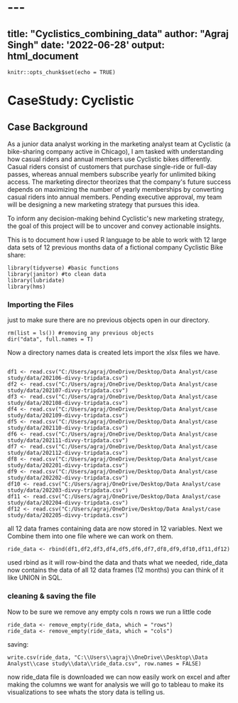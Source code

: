 # ---
title: "Cyclistics_combining_data"
author: "Agraj Singh"
date: '2022-06-28'
output: html_document
---

```{r setup, include=FALSE}
knitr::opts_chunk$set(echo = TRUE)
```

# CaseStudy: Cyclistic

## Case Background

As a junior data analyst working in the marketing analyst team at Cyclistic (a bike-sharing company active in Chicago), I am tasked with understanding how casual riders and annual members use Cyclistic bikes differently. Casual riders consist of customers that purchase single-ride or full-day passes, whereas annual members subscribe yearly for unlimited biking access. The marketing director theorizes that the company's future success depends on maximizing the number of yearly memberships by converting casual riders into annual members. Pending executive approval, my team will be designing a new marketing strategy that pursues this idea.

To inform any decision-making behind Cyclistic's new marketing strategy, the goal of this project will be to uncover and convey actionable insights.

This is to document how i used R language to be able to work with 12 large data sets of 12 previous months data of a fictional company Cyclistic Bike share:

```{r}
library(tidyverse) #basic functions
library(janitor) #to clean data
library(lubridate)
library(hms)
```

### Importing the Files

just to make sure there are no previous objects open in our directory.

```{r}
rm(list = ls()) #removing any previous objects
dir("data", full.names = T)
```

Now a directory names data is created lets import the xlsx files we have.
```{r}

df1 <- read.csv("C:/Users/agraj/OneDrive/Desktop/Data Analyst/case study/data/202106-divvy-tripdata.csv")
df2 <- read.csv("C:/Users/agraj/OneDrive/Desktop/Data Analyst/case study/data/202107-divvy-tripdata.csv")
df3 <- read.csv("C:/Users/agraj/OneDrive/Desktop/Data Analyst/case study/data/202108-divvy-tripdata.csv")
df4 <- read.csv("C:/Users/agraj/OneDrive/Desktop/Data Analyst/case study/data/202109-divvy-tripdata.csv")
df5 <- read.csv("C:/Users/agraj/OneDrive/Desktop/Data Analyst/case study/data/202110-divvy-tripdata.csv")
df6 <- read.csv("C:/Users/agraj/OneDrive/Desktop/Data Analyst/case study/data/202111-divvy-tripdata.csv")
df7 <- read.csv("C:/Users/agraj/OneDrive/Desktop/Data Analyst/case study/data/202112-divvy-tripdata.csv")
df8 <- read.csv("C:/Users/agraj/OneDrive/Desktop/Data Analyst/case study/data/202201-divvy-tripdata.csv")
df9 <- read.csv("C:/Users/agraj/OneDrive/Desktop/Data Analyst/case study/data/202202-divvy-tripdata.csv")
df10 <- read.csv("C:/Users/agraj/OneDrive/Desktop/Data Analyst/case study/data/202203-divvy-tripdata.csv")
df11 <- read.csv("C:/Users/agraj/OneDrive/Desktop/Data Analyst/case study/data/202204-divvy-tripdata.csv")
df12 <- read.csv("C:/Users/agraj/OneDrive/Desktop/Data Analyst/case study/data/202205-divvy-tripdata.csv")

```

all 12 data frames containing data are now stored in 12 variables. Next we Combine them into one file where we can work on them.

```{r}
ride_data <- rbind(df1,df2,df3,df4,df5,df6,df7,df8,df9,df10,df11,df12)
```
used rbind as it will row-bind the data and thats what we needed, ride_data now contains the data of all 12 data frames (12 months) you can think of it like UNION in SQL.

### cleaning & saving the file

Now to be sure we remove any empty cols n rows we run a little code

```{r}
ride_data <- remove_empty(ride_data, which = "rows")
ride_data <- remove_empty(ride_data, which = "cols")
```

saving:

```{r}
write.csv(ride_data, "C:\\Users\\agraj\\OneDrive\\Desktop\\Data Analyst\\case study\\data\\ride_data.csv", row.names = FALSE)
```

now ride_data file is downloaded we can now easily work on excel and after making the columns we want for analysis we will go to tableau to make its visualizations to see whats the story data is telling us.
